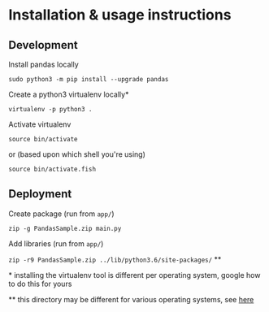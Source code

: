# Installation & usage instructions

## Development

Install pandas locally

`sudo python3 -m pip install --upgrade pandas`

Create a python3 virtualenv locally*

`virtualenv -p python3 .`

Activate virtualenv

`source bin/activate`

or (based upon which shell you're using)

`source bin/activate.fish`

## Deployment

Create package (run from `app/`)

`zip -g PandasSample.zip main.py`

Add libraries (run from `app/`)

`zip -r9 PandasSample.zip ../lib/python3.6/site-packages/` **

\* installing the virtualenv tool is different per operating system, google how to do this for yours

\*\* this directory may be different for various operating systems, see [here](https://docs.aws.amazon.com/lambda/latest/dg/lambda-python-how-to-create-deployment-package.html#deployment-pkg-for-virtualenv)

